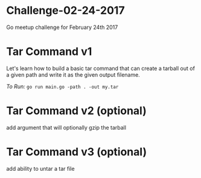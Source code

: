 # Challenge-02-24-2017
Go meetup challenge for February 24th 2017

# Tar Command v1

Let's learn how to build a basic tar command that can create a tarball out of 
a given path and write it as the given output filename.

*To Run:*
`go run main.go -path . -out my.tar`

# Tar Command v2 (optional)

add argument that will optionally gzip the tarball

# Tar Command v3 (optional)

add ability to untar a tar file 
